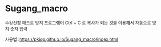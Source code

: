 # Sugang_macro

수강신청 매크로 방지 프로그램이 Ctrl + C 로 복사가 되는 것을 이용해서 자동으로 방지 숫자 입력

사용법  :https://pkiop.github.io/Sugang_macro/index.html
